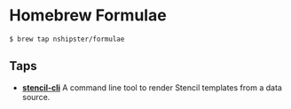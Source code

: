 # Homebrew Formulae

```terminal
$ brew tap nshipster/formulae
```

## Taps

- **[stencil-cli](https://github.com/alephao/Stencil-CLI)**
  A command line tool to render Stencil templates from a data source.